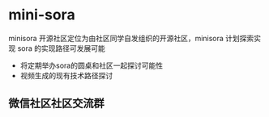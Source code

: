 # mini-sora

minisora 开源社区定位为由社区同学自发组织的开源社区，minisora 计划探索实现 sora 的实现路径可发展可能

- 将定期举办sora的圆桌和社区一起探讨可能性
- 视频生成的现有技术路径探讨


## 微信社区社区交流群


